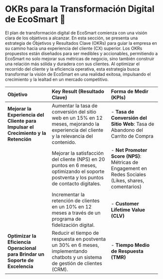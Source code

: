 # OKRs para la Transformación Digital de EcoSmart 🎯

El plan de transformación digital de EcoSmart comienza con una visión clara de los objetivos a alcanzar. En esta sección, se presenta una estrategia de Objetivos y Resultados Clave (OKRs) para guiar la empresa en su camino hacia una experiencia del cliente (CX) superior. Los OKRs propuestos están diseñados para ser medibles y accionables, permitiendo a EcoSmart no solo mejorar sus métricas de negocio, sino también construir una relación más sólida y duradera con sus clientes. Al optimizar el recorrido del cliente y la eficiencia operativa, esta estrategia busca transformar la visión de EcoSmart en una realidad exitosa, impulsando el crecimiento y la lealtad en un mercado competitivo.

| Objetivo | Key Result (Resultado Clave) | Forma de Medir (KPIs) |
| :--- | :--- | :--- |
| **Mejorar la Experiencia del Cliente para Impulsar el Crecimiento y la Retención** | Aumentar la tasa de conversión del sitio web en un 15% en 12 meses, mejorando la experiencia del cliente y la relevancia del contenido. | - **Tasa de Conversión del Sitio Web**: Tasa de Abandono del Carrito de Compra |
| | Mejorar la satisfacción del cliente (NPS) en 20 puntos en 6 meses, optimizando el soporte postventa y los puntos de contacto digitales. | - **Net Promoter Score (NPS)**: Métricas de Engagement en Redes Sociales (Likes, shares, comentarios) |
| | Incrementar la retención de clientes en un 10% en 12 meses a través de un programa de fidelización digital. | - **Customer Lifetime Value (CLV)** |
| **Optimizar la Eficiencia Operacional para Brindar un Soporte de Excelencia** | Reducir el tiempo de respuesta en postventa un 30% en 6 meses, implementando chatbots y un sistema de gestión de clientes (CRM). | - **Tiempo Medio de Respuesta (TMR)** |